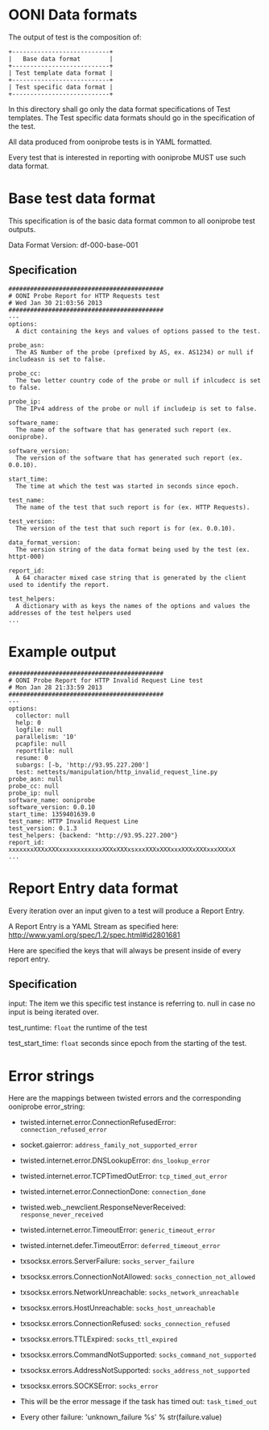 # OONI Data formats

The output of test is the composition of:

    +---------------------------+
    |   Base data format        |
    +---------------------------+
    | Test template data format |
    +---------------------------+
    | Test specific data format |
    +---------------------------+

In this directory shall go only the data format specifications of Test
templates. The Test specific data formats should go in the specification of the
test.

All data produced from ooniprobe tests is in YAML formatted.

Every test that is interested in reporting with ooniprobe MUST use such data
format.

# Base test data format

This specification is of the basic data format common to all ooniprobe test
outputs.

Data Format Version: df-000-base-001

## Specification

    ###########################################
    # OONI Probe Report for HTTP Requests test
    # Wed Jan 30 21:03:56 2013
    ###########################################
    ---
    options:
      A dict containing the keys and values of options passed to the test.

    probe_asn:
      The AS Number of the probe (prefixed by AS, ex. AS1234) or null if includeasn is set to false.

    probe_cc:
      The two letter country code of the probe or null if inlcudecc is set to false.

    probe_ip:
      The IPv4 address of the probe or null if includeip is set to false.

    software_name:
      The name of the software that has generated such report (ex. ooniprobe).

    software_version:
      The version of the software that has generated such report (ex. 0.0.10).

    start_time:
      The time at which the test was started in seconds since epoch.

    test_name:
      The name of the test that such report is for (ex. HTTP Requests).

    test_version:
      The version of the test that such report is for (ex. 0.0.10).

    data_format_version:
      The version string of the data format being used by the test (ex. httpt-000)
    
    report_id:
      A 64 character mixed case string that is generated by the client used to identify the report.

    test_helpers:
      A dictionary with as keys the names of the options and values the addresses of the test helpers used
    ...

# Example output

    ###########################################
    # OONI Probe Report for HTTP Invalid Request Line test
    # Mon Jan 28 21:33:59 2013
    ###########################################
    ---
    options:
      collector: null
      help: 0
      logfile: null
      parallelism: '10'
      pcapfile: null
      reportfile: null
      resume: 0
      subargs: [-b, 'http://93.95.227.200']
      test: nettests/manipulation/http_invalid_request_line.py
    probe_asn: null
    probe_cc: null
    probe_ip: null
    software_name: ooniprobe
    software_version: 0.0.10
    start_time: 1359401639.0
    test_name: HTTP Invalid Request Line
    test_version: 0.1.3
    test_helpers: {backend: "http://93.95.227.200"}
    report_id: xxxxxxxXXXxXXXxxxxxxxxxxxxXXXxXXXxsxxxXXXxXXXxxxXXXxXXXxxxXXXxX
    ...


# Report Entry data format

Every iteration over an input given to a test will produce a Report Entry.

A Report Entry is a YAML Stream as specified here:
http://www.yaml.org/spec/1.2/spec.html#id2801681

Here are specified the keys that will always be present inside of every report
entry.

## Specification

input:
  The item we this specific test instance is referring to. null in case no
  input is being iterated over.

test_runtime:
  `float` the runtime of the test

test_start_time:
  `float` seconds since epoch from the starting of the test.

# Error strings

Here are the mappings between twisted errors and the corresponding ooniprobe
error_string:

* twisted.internet.error.ConnectionRefusedError: `connection_refused_error`

* socket.gaierror: `address_family_not_supported_error`

* twisted.internet.error.DNSLookupError: `dns_lookup_error`

* twisted.internet.error.TCPTimedOutError: `tcp_timed_out_error`

* twisted.internet.error.ConnectionDone: `connection_done`

* twisted.web._newclient.ResponseNeverReceived: `response_never_received`

* twisted.internet.error.TimeoutError: `generic_timeout_error`

* twisted.internet.defer.TimeoutError: `deferred_timeout_error`

* txsocksx.errors.ServerFailure: `socks_server_failure`

* txsocksx.errors.ConnectionNotAllowed: `socks_connection_not_allowed`

* txsocksx.errors.NetworkUnreachable: `socks_network_unreachable`

* txsocksx.errors.HostUnreachable: `socks_host_unreachable`

* txsocksx.errors.ConnectionRefused: `socks_connection_refused`

* txsocksx.errors.TTLExpired: `socks_ttl_expired`

* txsocksx.errors.CommandNotSupported: `socks_command_not_supported`

* txsocksx.errors.AddressNotSupported: `socks_address_not_supported`

* txsocksx.errors.SOCKSError: `socks_error`

* This will be the error message if the task has timed out: `task_timed_out`

* Every other failure: 'unknown_failure %s' % str(failure.value)

